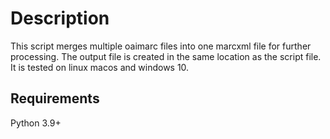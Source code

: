 # Description
This script merges multiple oaimarc files into one marcxml file for further processing. The output file is created in the same location as the script file. It is tested on linux macos and windows 10.
## Requirements
Python 3.9+
